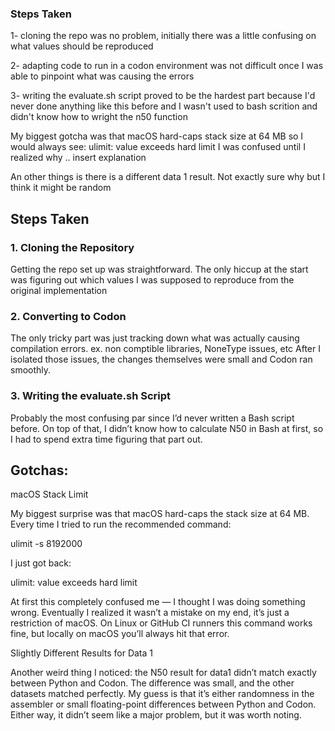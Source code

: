 ### Steps Taken 

1- cloning the repo was no problem, initially there was a little confusing on what values should be reproduced 

2- adapting code to run in a codon environment was not difficult once I was able to pinpoint what was causing the errors 

3- writing the evaluate.sh script proved to be the hardest part because I'd never done anything like this before and I wasn't used to bash scrition and didn't know how to wright the n50 function 

My biggest gotcha was that macOS hard-caps stack size at 64 MB so I would always see: 
ulimit: value exceeds hard limit 
I was confused until I realized why .. insert explanation 

An other things is there is a different data 1 result. Not exactly sure why but I think it might be random 



## Steps Taken
### 1. Cloning the Repository

Getting the repo set up was straightforward. The only hiccup at the start was figuring out which values I was supposed to reproduce from the original implementation

### 2. Converting to Codon

The only tricky part was just tracking down what was actually causing compilation errors. 
ex. non comptible libraries, NoneType issues, etc 
After I isolated those issues, the changes themselves were small and Codon ran smoothly.

### 3. Writing the evaluate.sh Script

Probably the most confusing par since I’d never written a Bash script before. 
On top of that, I didn’t know how to calculate N50 in Bash at first, so I had to spend extra time figuring that part out.


## Gotchas: 

macOS Stack Limit

My biggest surprise was that macOS hard-caps the stack size at 64 MB. Every time I tried to run the recommended command:

ulimit -s 8192000


I just got back:

ulimit: value exceeds hard limit


At first this completely confused me — I thought I was doing something wrong. Eventually I realized it wasn’t a mistake on my end, it’s just a restriction of macOS. On Linux or GitHub CI runners this command works fine, but locally on macOS you’ll always hit that error.

Slightly Different Results for Data 1

Another weird thing I noticed: the N50 result for data1 didn’t match exactly between Python and Codon. The difference was small, and the other datasets matched perfectly. My guess is that it’s either randomness in the assembler or small floating-point differences between Python and Codon. Either way, it didn’t seem like a major problem, but it was worth noting.
